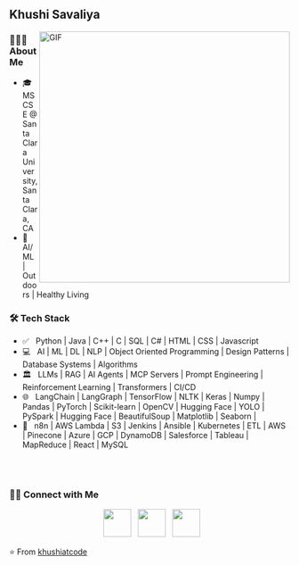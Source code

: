 <h2> Khushi Savaliya</h2>
<img align="right" alt="GIF" src="https://media.giphy.com/media/L1R1tvI9svkIWwpVYr/giphy.gif" width="450"/>

<h3> 👨🏻‍💻 About Me </h3>

- 🎓 &nbsp; MS CSE @ Santa Clara University, Santa Clara, CA 
- 🔭 &nbsp; AI/ML | Outdoors | Healthy Living
<!-- - 🎓 &nbsp; Studying Computer Science, computer programming and Mathematics.
- 💼 &nbsp; Android developer and front-end web developer.
- 🌱 &nbsp; Enthusiast in cyber Security and Artificial Intelligence .
- ✍️ &nbsp; Watching Anime and trying out latest design trends as hobbies/side hustles.
- ☕ &nbsp; I belive, a perfect cup of coffee can be the ultimate solution for any stress.-->

<h3>🛠 Tech Stack</h3>

- ✅ &nbsp;  Python | Java | C++ | C | SQL | C# | HTML | CSS | Javascript
- 💻  &nbsp; AI | ML | DL | NLP | Object Oriented Programming | Design Patterns | Database Systems | Algorithms
- 🏛️ &nbsp; LLMs | RAG | AI Agents | MCP Servers | Prompt Engineering | Reinforcement Learning | Transformers | CI/CD
- 🌐 &nbsp; LangChain | LangGraph | TensorFlow | NLTK | Keras | Numpy | Pandas | PyTorch | Scikit-learn | OpenCV |  Hugging Face | YOLO | PySpark | Hugging Face | BeautifulSoup | Matplotlib | Seaborn | 
- 🔧 &nbsp; n8n | AWS Lambda | S3 | Jenkins | Ansible | Kubernetes | ETL | AWS | Pinecone | Azure | GCP | DynamoDB | Salesforce | Tableau | MapReduce | React | MySQL

<br>

<!-- <img align="center" src="https://github-readme-stats.vercel.app/api?username=devSouvik&include_all_commits=true&count_private=true&show_icons=true&line_height=20&title_color=7A7ADB&icon_color=2234AE&text_color=D3D3D3&bg_color=0,000000,130F40" alt="devSouvik's Github Stats"> -->

</br>

<!-- [![Top Langs](https://github-readme-stats.vercel.app/api/top-langs/?username=devSouvik&layout=compact&text_color=daf7dc&bg_color=151515)](https://github.com/devSouvik/github-readme-stats) -->


<h3> 🤝🏻 Connect with Me </h3>

<p align="center">
&nbsp; <a href="https://www.instagram.com/khushisavaliya__/" target="_blank" rel="noopener noreferrer"><img src="https://img.icons8.com/plasticine/100/000000/instagram-new.png" width="50" /></a>  
&nbsp; <a href="https://www.linkedin.com/in/khushi-savaliya-ba5124215/" target="_blank" rel="noopener noreferrer"><img src="https://img.icons8.com/plasticine/100/000000/linkedin.png" width="50" /></a>
&nbsp; <a href="mailto:khushisavaliya22@gmail.com" target="_blank" rel="noopener noreferrer"><img src="https://img.icons8.com/plasticine/100/000000/gmail.png"  width="50" /></a>
</p>

⭐️ From [khushiatcode](https://github.com/khushiatcode)


